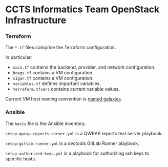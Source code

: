 # CCTS Informatics Team OpenStack Infrastructure

### Terraform
The `*.tf` files comprise the Terraform configuration.

In particular:
* `main.tf` contains the backend, provider, and network configuration.
* `hoags.tf` contains a VM configuration.
* `cigar.tf` contains a VM configuration.
* `variables.tf` defines important variables.
* `terraform.tfvars` contains current variable values.

Current VM host naming convention is [named galaxies](https://en.wikipedia.org/wiki/List_of_galaxies).

### Ansible
The `hosts` file is the Ansible inventory.

`setup-qwrap-reports-server.yml` is a QWRAP reports test server playbook.

`setup-gitlab-runner.yml` is a dvctools GitLab Runner playbook.

`setup-authorized-keys.yml` is a playbook for authorizing ssh keys to specific hosts.
